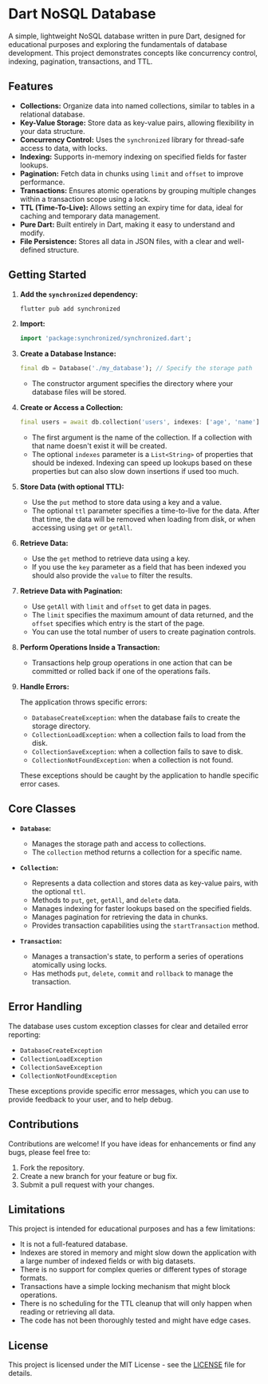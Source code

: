 # Dart NoSQL Database

A simple, lightweight NoSQL database written in pure Dart, designed for educational purposes and exploring the fundamentals of database development. This project demonstrates concepts like concurrency control, indexing, pagination, transactions, and TTL.

## Features

*   **Collections:** Organize data into named collections, similar to tables in a relational database.
*   **Key-Value Storage:** Store data as key-value pairs, allowing flexibility in your data structure.
*   **Concurrency Control:** Uses the `synchronized` library for thread-safe access to data, with locks.
*   **Indexing:** Supports in-memory indexing on specified fields for faster lookups.
*   **Pagination:** Fetch data in chunks using `limit` and `offset` to improve performance.
*   **Transactions:** Ensures atomic operations by grouping multiple changes within a transaction scope using a lock.
*   **TTL (Time-To-Live):** Allows setting an expiry time for data, ideal for caching and temporary data management.
*   **Pure Dart:** Built entirely in Dart, making it easy to understand and modify.
*   **File Persistence:** Stores all data in JSON files, with a clear and well-defined structure.

## Getting Started

1.  **Add the `synchronized` dependency:**

    ```bash
    flutter pub add synchronized
    ```

2.  **Import:**

    ```dart
    import 'package:synchronized/synchronized.dart';
    ```

3.  **Create a Database Instance:**

    ```dart
    final db = Database('./my_database'); // Specify the storage path
    ```

    *   The constructor argument specifies the directory where your database files will be stored.

4.  **Create or Access a Collection:**

    ```dart
    final users = await db.collection('users', indexes: ['age', 'name']);
    ```

    *   The first argument is the name of the collection. If a collection with that name doesn't exist it will be created.
    *   The optional `indexes` parameter is a `List<String>` of properties that should be indexed. Indexing can speed up lookups based on these properties but can also slow down insertions if used too much.

5.  **Store Data (with optional TTL):**
    *   Use the `put` method to store data using a key and a value.
    *   The optional `ttl` parameter specifies a time-to-live for the data. After that time, the data will be removed when loading from disk, or when accessing using `get` or `getAll`.

6.  **Retrieve Data:**
    *   Use the `get` method to retrieve data using a key.
    *   If you use the `key` parameter as a field that has been indexed you should also provide the `value` to filter the results.

7.  **Retrieve Data with Pagination:**
    *   Use `getAll` with `limit` and `offset` to get data in pages.
    *   The `limit` specifies the maximum amount of data returned, and the `offset` specifies which entry is the start of the page.
    *   You can use the total number of users to create pagination controls.

8.  **Perform Operations Inside a Transaction:**
    *   Transactions help group operations in one action that can be committed or rolled back if one of the operations fails.

9.  **Handle Errors:**

    The application throws specific errors:

    *   `DatabaseCreateException`: when the database fails to create the storage directory.
    *   `CollectionLoadException`: when a collection fails to load from the disk.
    *   `CollectionSaveException`: when a collection fails to save to disk.
    *   `CollectionNotFoundException`: when a collection is not found.

    These exceptions should be caught by the application to handle specific error cases.

## Core Classes

*   **`Database`:**
    *   Manages the storage path and access to collections.
    *   The `collection` method returns a collection for a specific name.

*   **`Collection`:**
    *   Represents a data collection and stores data as key-value pairs, with the optional `ttl`.
    *   Methods to `put`, `get`, `getAll`, and `delete` data.
    *   Manages indexing for faster lookups based on the specified fields.
    *   Manages pagination for retrieving the data in chunks.
    *   Provides transaction capabilities using the `startTransaction` method.

*   **`Transaction`:**
    *   Manages a transaction's state, to perform a series of operations atomically using locks.
    *   Has methods `put`, `delete`, `commit` and `rollback` to manage the transaction.

## Error Handling

The database uses custom exception classes for clear and detailed error reporting:

*   `DatabaseCreateException`
*   `CollectionLoadException`
*   `CollectionSaveException`
*   `CollectionNotFoundException`

These exceptions provide specific error messages, which you can use to provide feedback to your user, and to help debug.

## Contributions

Contributions are welcome! If you have ideas for enhancements or find any bugs, please feel free to:

1.  Fork the repository.
2.  Create a new branch for your feature or bug fix.
3.  Submit a pull request with your changes.

## Limitations

This project is intended for educational purposes and has a few limitations:

*   It is not a full-featured database.
*   Indexes are stored in memory and might slow down the application with a large number of indexed fields or with big datasets.
*   There is no support for complex queries or different types of storage formats.
*   Transactions have a simple locking mechanism that might block operations.
*   There is no scheduling for the TTL cleanup that will only happen when reading or retrieving all data.
*   The code has not been thoroughly tested and might have edge cases.

## License

This project is licensed under the MIT License - see the [LICENSE](LICENSE) file for details.